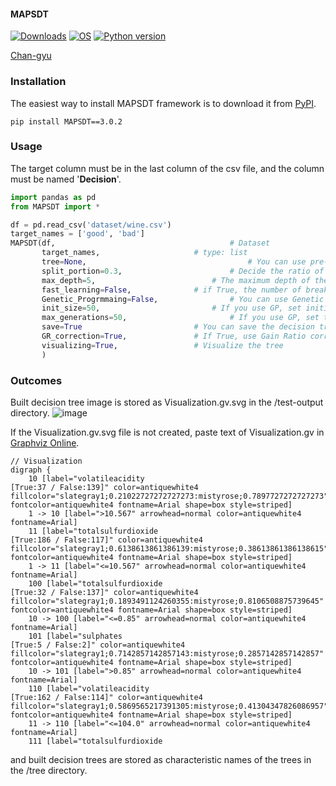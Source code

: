 #### MAPSDT

[![Downloads](https://pepy.tech/badge/MAPSDT)](https://pepy.tech/project/MAPSDT)
[![OS](https://img.shields.io/badge/OS-windows-red)](https://windows.com)
[![Python version](https://img.shields.io/badge/python-3.7.0-brightgreen.svg)](https://www.python.org) 
 
[Chan-gyu](https://github.com/wjk1011)

### **Installation**


The easiest way to install MAPSDT framework is to download it from [PyPI](https://pypi.org/project/MAPSDT).
```
pip install MAPSDT==3.0.2
```

### Usage


The target column must be in the last column of the csv file, and the column must be named '**Decision**'.
```python
import pandas as pd
from MAPSDT import *

df = pd.read_csv('dataset/wine.csv')
target_names = ['good', 'bad']
MAPSDT(df,                          		     # Dataset
       target_names,				     # type: list
       tree=None,                   	             # You can use pre-trained trees.
       split_portion=0.3,           		     # Decide the ratio of datasets.
       max_depth=5, 		    		     # The maximum depth of the tree.
       fast_learning=False,			     # if True, the number of breakpoints for each attribute is 7.
       Genetic_Progrmmaing=False,    		     # You can use Genetic Programming for Feature Extraction.
       init_size=50,		     		     # If you use GP, set initial pool size.
       max_generations=50,          		     # If you use GP, set the maximum generations.
       save=True		    		     # You can save the decision tree.
       GR_correction=True,			     # If True, use Gain Ratio corrected by Leroux et al.(2018)
       visualizing=True,		 	     # Visualize the tree
       )
```

### **Outcomes**


Built decision tree image is stored as Visualization.gv.svg in the /test-output directory.
![image](https://user-images.githubusercontent.com/70674000/141953129-3ed83e44-561f-4508-8c58-b97f9600eb45.png)

If the Visualization.gv.svg file is not created, paste text of Visualization.gv in [Graphviz Online](https://dreampuf.github.io/GraphvizOnline/).
```
// Visualization
digraph {
	10 [label="volatileacidity
[True:37 / False:139]" color=antiquewhite4 fillcolor="slategray1;0.21022727272727273:mistyrose;0.7897727272727273" fontcolor=antiquewhite4 fontname=Arial shape=box style=striped]
	1 -> 10 [label=">10.567" arrowhead=normal color=antiquewhite4 fontname=Arial]
	11 [label="totalsulfurdioxide
[True:186 / False:117]" color=antiquewhite4 fillcolor="slategray1;0.6138613861386139:mistyrose;0.38613861386138615" fontcolor=antiquewhite4 fontname=Arial shape=box style=striped]
	1 -> 11 [label="<=10.567" arrowhead=normal color=antiquewhite4 fontname=Arial]
	100 [label="totalsulfurdioxide
[True:32 / False:137]" color=antiquewhite4 fillcolor="slategray1;0.1893491124260355:mistyrose;0.8106508875739645" fontcolor=antiquewhite4 fontname=Arial shape=box style=striped]
	10 -> 100 [label="<=0.85" arrowhead=normal color=antiquewhite4 fontname=Arial]
	101 [label="sulphates
[True:5 / False:2]" color=antiquewhite4 fillcolor="slategray1;0.7142857142857143:mistyrose;0.2857142857142857" fontcolor=antiquewhite4 fontname=Arial shape=box style=striped]
	10 -> 101 [label=">0.85" arrowhead=normal color=antiquewhite4 fontname=Arial]
	110 [label="volatileacidity
[True:162 / False:114]" color=antiquewhite4 fillcolor="slategray1;0.5869565217391305:mistyrose;0.41304347826086957" fontcolor=antiquewhite4 fontname=Arial shape=box style=striped]
	11 -> 110 [label="<=104.0" arrowhead=normal color=antiquewhite4 fontname=Arial]
	111 [label="totalsulfurdioxide
```

and built decision trees are stored as characteristic names of the trees in the /tree directory.





